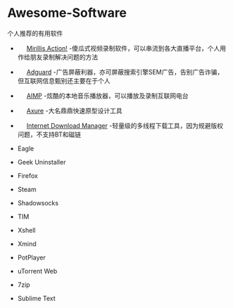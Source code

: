 # Awesome-Software
个人推荐的有用软件

- <img src="https://actionrecorder.com/favicon.png" width = "16" height = "16"> [Mirillis Action!](https://mirillis.com/en/products/action.html) -傻瓜式视频录制软件，可以串流到各大直播平台，个人用作给朋友录制解决问题的方法

- <img src="https://adguard.com/img/favicons/favicon.ico" width = "16" height = "16"> [Adguard](https://www.adguard.com) -广告屏蔽利器，亦可屏蔽搜索引擎SEM广告，告别广告诈骗，但互联网信息甄别还主要在于个人

- <img src="http://www.aimp.ru/favicon.ico" width = "16" height = "16"> [AIMP](http://www.aimp.ru/) -炫酷的本地音乐播放器，可以播放及录制互联网电台

- <img src="https://d3g1p8ush40lh4.cloudfront.net/Images/icon.ico" width = "16" height = "16"> [Axure](https://www.axure.com/) -大名鼎鼎快速原型设计工具

- <img src="http://www.internetdownloadmanager.com/pictures/IDM_download.gif" width = "16" height = "16"> [Internet Download Manager](http://www.internetdownloadmanager.com) -轻量级的多线程下载工具，因为规避版权问题，不支持BT和磁链

- Eagle

- Geek Uninstaller

- Firefox

- Steam

- Shadowsocks

- TIM

- Xshell

- Xmind

- PotPlayer

- uTorrent Web

- 7zip

- Sublime Text
